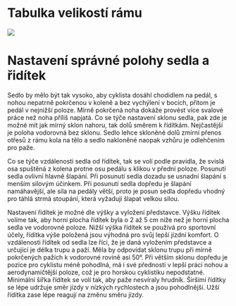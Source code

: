 # Tabulka velikostí rámu

![ ](/img/bike_frame_size.png) 

# Nastavení správné polohy sedla a řidítek

Sedlo by mělo být tak vysoko, aby cyklista dosáhl chodidlem na pedál, s nohou nepatrně pokrčenou v koleně a bez vychýlení v bocích, přitom je pedál v nejnižší poloze. Mírně pokrčená noha dokáže provést více svalové práce než noha příliš napjatá. Co se týče nastavení sklonu sedla, pak zde je možné mít jak mírný sklon nahoru, tak dolů směrem k řídítkám. Nejčastější je poloha vodorovná bez sklonu. Sedlo lehce skloněné dolů zmírní přenos otřesů z rámu kola na tělo a sedlo nakloněné naopak vzhůru je odlehčením pro paže.

Co se týče vzdálenosti sedla od řídítek, tak se volí podle pravidla, že svislá osa spuštěná z kolena protne osu pedálu s klikou v přední poloze. Posunutí sedla ovlivní hlavně šlapání. Při posunutí sedla dozadu se usnadní šlapání s menším silovým účinkem. Při posunutí sedla dopředu je šlapání namáhavější, ale síla na pedály větší, proto je posun sedla dopředu vhodný pro táhlá strmá stoupání, která vyžadují šlapat velkou silou.

Nastavení řidítek je možné dle výšky a vyložení představce. Výšku řídítek volíme tak, aby horní plocha řídítek byla o 2 až 5 cm níže než je horní plocha sedla ve vodorovné poloze. Nižší výška řídítek se používá pro sportovní účely, řídítka výše položená jsou výhodná pro svůj lepší jízdní komfort. O vzdálenosti řídítek od sedla lze říci, že je daná vyložením představce a určující je délka trupu a paží. Měla by odpovídat sklonu trupu při mírně pokrčených pažích k vodorovné rovině asi 50°. Při větším sklonu dopředu je pozice pro cyklistu méně pohodlná, má i své přednosti v lepší práci nohou a aerodynamičtější poloze, což je pro horskou cyklistiku nepodstatné. Minimální šířka řídítek se volí tak, aby paže nesvíraly hrudník. Širšími řídítky se lépe udržuje směr jízdy v nízkých rychlostech a jsou pohodlnější. Užší řídítka zase lépe reagují na změnu směru jízdy.
